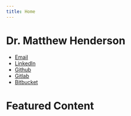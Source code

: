 ```yaml
---
title: Home
---
```


<link href="/rmarkdown-libs/font-awesome/css/all.min.css" rel="stylesheet" />
<link href="/rmarkdown-libs/font-awesome/css/v4-shims.min.css" rel="stylesheet" />

<div id="contact">
<h1>Dr. Matthew Henderson</h1>
<ul>
<li>
<a href="mailto:matthew.james.henderson@gmail.com">
<i class="fa fa-envelope" role="presentation" aria-label="envelope icon"></i>
<span>Email</span>
</a>
</li>
<li>
<a href="https://www.linkedin.com/in/matthew-henderson-2a5b26193">
<i class="fab fa-linkedin" role="presentation" aria-label="linkedin icon"></i>
<span>LinkedIn</span>
</a>
</li>
<li>
<a href="https://github.com/MHenderson">
<i class="fab fa-github" role="presentation" aria-label="github icon"></i>
<span>Github</span>
</a>
</li>
<li>
<a href="https://gitlab.com/MHenderson1">
<i class="fab fa-gitlab" role="presentation" aria-label="gitlab icon"></i>
<span>Gitlab</span>
</a>
</li>
<li>
<a href="https://bitbucket.com/matthew">
<i class="fab fa-bitbucket" role="presentation" aria-label="bitbucket icon"></i>
<span>Bitbucket</span>
</a>
</li>
</ul>
</div>

# Featured Content
